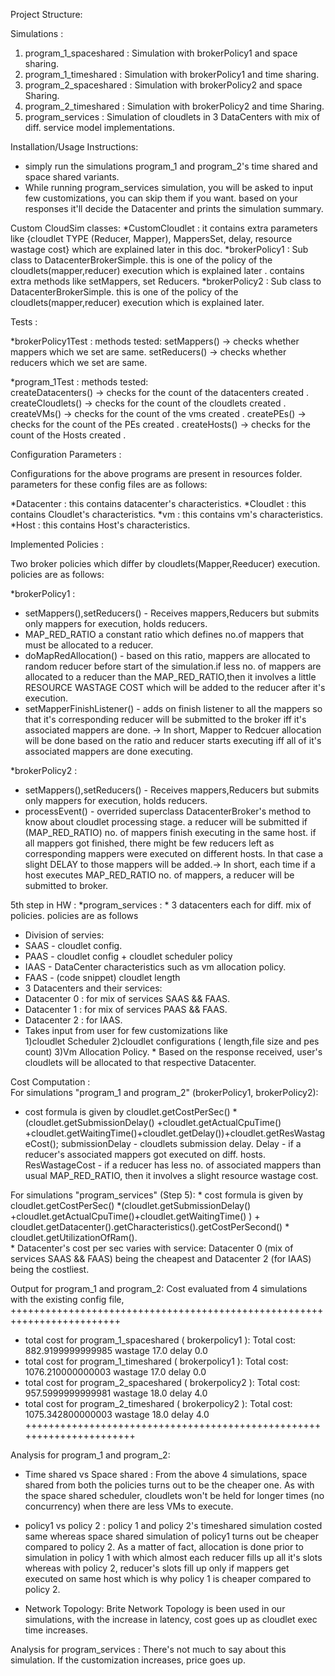 Project Structure:

Simulations :
1. program_1_spaceshared : Simulation with brokerPolicy1 and space sharing.
2. program_1_timeshared  : Simulation with brokerPolicy1 and time sharing.
3. program_2_spaceshared : Simulation with brokerPolicy2 and space Sharing.
4. program_2_timeshared  : Simulation with brokerPolicy2 and time Sharing.
5. program_services      : Simulation of cloudlets in 3 DataCenters with mix of diff. service model implementations.

Installation/Usage Instructions:
* simply run the simulations program_1 and program_2's time shared and space shared variants.
* While running program_services simulation, you will be asked to input few customizations, you can skip them if you want.
  based on your responses it'll decide the Datacenter and prints the simulation summary.
  
Custom CloudSim classes:
*CustomCloudlet : it contains extra parameters like 
                  {cloudlet TYPE (Reducer, Mapper),
                  MappersSet,
                  delay,
                  resource wastage cost} which are explained later in this doc.
*brokerPolicy1  : Sub class to DatacenterBrokerSimple. this is one of the policy of the cloudlets(mapper,reducer) execution which is explained later .
                  contains extra methods like setMappers, set Reducers.
*brokerPolicy2  : Sub class to DatacenterBrokerSimple. this is one of the policy of the cloudlets(mapper,reducer) execution which is explained later.


Tests :

*brokerPolicy1Test : methods tested: 
                     setMappers() -> checks whether mappers which we set are same.
                     setReducers() -> checks whether reducers which we set are same.
                     
*program_1Test : methods tested:                   
                   createDatacenters() -> checks for the count of the datacenters created .
                   createCloudlets()   -> checks for the count of the cloudlets created .
                   createVMs()         -> checks for the count of the vms created .
                   createPEs()         -> checks for the count of the PEs created .
                   createHosts()       -> checks for the count of the Hosts created .


Configuration Parameters : 

Configurations for the above programs are present in resources folder.
parameters for these config files are as follows:  

*Datacenter : this contains datacenter's characteristics.
*Cloudlet   : this contains Cloudlet's characteristics.
*vm         : this contains vm's characteristics.
*Host       : this contains Host's characteristics.

Implemented Policies :

Two broker policies which differ by cloudlets(Mapper,Reeducer) execution. policies are as follows:

*brokerPolicy1 : 
* setMappers(),setReducers() - Receives mappers,Reducers but submits only mappers for execution, holds reducers.
* MAP_RED_RATIO a constant ratio which defines no.of mappers that must be allocated to a reducer.
* doMapRedAllocation()       - based on this ratio, mappers are allocated to random reducer before start of the simulation.if less no. of mappers are allocated to a reducer than the MAP_RED_RATIO,then it involves a little RESOURCE WASTAGE COST which will be added to the reducer after it's execution.
* setMapperFinishListener()  - adds on finish listener to all the mappers so that it's corresponding reducer will be submitted to the broker iff it's associated mappers are done. -> In short, Mapper to Redcuer allocation will be done based on the ratio and reducer starts executing iff all of it's                                
                    associated mappers are done executing.
                    
*brokerPolicy2 : 
* setMappers(),setReducers() - Receives mappers,Reducers but submits only mappers for execution, holds reducers.
* processEvent() - overrided superclass DatacenterBroker's method to know about cloudlet processing stage. a reducer will be submitted if (MAP_RED_RATIO) no. of mappers finish executing in the same host. if all mappers got finished, there might be few reducers left as corresponding mappers were executed on different hosts. In that case a slight DELAY to those mappers will be added.-> In short, each time if a host executes MAP_RED_RATIO no. of mappers, a reducer will be submitted to broker. 

5th step in HW :
*program_services : * 3 datacenters each for diff. mix of policies. policies are as follows
* Division of servies:
* SAAS - cloudlet config.
* PAAS - cloudlet config + cloudlet scheduler policy
* IAAS - DataCenter characteristics such as vm allocation policy.
* FAAS - (code snippet) cloudlet length
* 3 Datacenters and their services:
* Datacenter 0 : for mix of services SAAS && FAAS.
* Datacenter 1 : for mix of services PAAS && FAAS.
* Datacenter 2 : for IAAS.
* Takes input from user for few customizations like    
1)cloudlet Scheduler 2)cloudlet configurations ( length,file size and pes count) 3)Vm Allocation Policy.
                    * Based on the response received, user's cloudlets will be allocated to that respective Datacenter. 


Cost Computation :   
For simulations "program_1 and program_2" (brokerPolicy1, brokerPolicy2): 
* cost formula is given by cloudlet.getCostPerSec() *(cloudlet.getSubmissionDelay() +cloudlet.getActualCpuTime() +cloudlet.getWaitingTime()+cloudlet.getDelay())+cloudlet.getResWastageCost();
submissionDelay - cloudlets submission delay.
Delay - if a reducer's associated mappers got executed on diff. hosts.
ResWastageCost - if a reducer has less no. of associated mappers than usual MAP_RED_RATIO, then it involves a slight resource wastage cost. 

For simulations "program_services" (Step 5):
                    * cost formula is given by cloudlet.getCostPerSec() *(cloudlet.getSubmissionDelay() +cloudlet.getActualCpuTime()+cloudlet.getWaitingTime() )
                                                                          + cloudlet.getDatacenter().getCharacteristics().getCostPerSecond() * cloudlet.getUtilizationOfRam().                                                   
                    * Datacenter's cost per sec varies with service:
                    Datacenter 0 (mix of services SAAS && FAAS) being the cheapest and
                    Datacenter 2 (for IAAS) being the costliest.
                    
Output for program_1 and program_2: Cost evaluated from 4 simulations with the existing config file, 
+++++++++++++++++++++++++++++++++++++++++++++++++++++++++++++++++++++++++
* total cost for program_1_spaceshared ( brokerpolicy1 ): Total cost: 882.9199999999985 wastage 17.0  delay 0.0
* total cost for program_1_timeshared  ( brokerpolicy1 ): Total cost: 1076.210000000003 wastage 17.0 delay 0.0
* total cost for program_2_spaceshared  ( brokerpolicy2 ): Total cost: 957.5999999999981 wastage 18.0 delay 4.0
* total cost for program_2_timeshared  ( brokerpolicy2 ):  Total cost: 1075.342800000003 wastage 18.0 delay 4.0            
++++++++++++++++++++++++++++++++++++++++++++++++++++++++++++++++++++++

Analysis for program_1 and program_2: 

* Time shared vs Space shared : From the above 4 simulations, space shared from both the policies turns out to be the cheaper one.
                                As with the space shared scheduler, cloudlets won't be held for longer times (no concurrency) when there 
                                are less VMs to execute.
                                
* policy1 vs policy 2 : policy 1 and policy 2's timeshared simulation costed same whereas space shared simulation of
                        policy1 turns out be cheaper compared to policy 2. As a matter of fact, allocation is done prior 
                        to simulation in policy 1 with which almost each reducer fills up all it's slots whereas with 
                        policy 2, reducer's slots fill up only if mappers get executed on same host which is why policy 1
                        is cheaper compared to policy 2.

* Network Topology: Brite Network Topology is been used in our simulations, with the increase in latency, cost goes up
                   as cloudlet exec time increases.
                   
Analysis for program_services : 
There's not much to say about this simulation. If the customization increases, price goes up.  
